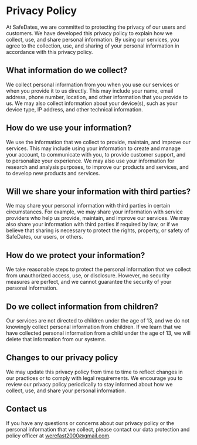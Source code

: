 # Privacy Policy
At SafeDates, we are committed to protecting the privacy of our users and customers. 
We have developed this privacy policy to explain how we collect, use, and share personal information. 
By using our services, you agree to the collection, use, and sharing of your personal information in accordance with this privacy policy.


## What information do we collect?
We collect personal information from you when you use our services or when you provide it to us directly. 
This may include your name, email address, phone number, location, and other information that you provide to us. 
We may also collect information about your device(s), such as your device type, IP address, and other technical information.


## How do we use your information?
We use the information that we collect to provide, maintain, and improve our services. 
This may include using your information to create and manage your account, to communicate with you, to provide customer support, and to personalize your experience. 
We may also use your information for research and analysis purposes, to improve our products and services, and to develop new products and services.


## Will we share your information with third parties?
We may share your personal information with third parties in certain circumstances. 
For example, we may share your information with service providers who help us provide, maintain, and improve our services. 
We may also share your information with third parties if required by law, or if we believe that sharing is necessary to protect the rights, property, or safety of SafeDates, our users, or others.


## How do we protect your information?
We take reasonable steps to protect the personal information that we collect from unauthorized access, use, or disclosure. 
However, no security measures are perfect, and we cannot guarantee the security of your personal information.


## Do we collect information from children?
Our services are not directed to children under the age of 13, and we do not knowingly collect personal information from children. 
If we learn that we have collected personal information from a child under the age of 13, we will delete that information from our systems.


## Changes to our privacy policy
We may update this privacy policy from time to time to reflect changes in our practices or to comply with legal requirements. 
We encourage you to review our privacy policy periodically to stay informed about how we collect, use, and share your personal information.


## Contact us 
If you have any questions or concerns about our privacy policy or the personal information that we collect, please contact our data protection and policy officer at werefast2000@gmail.com.
